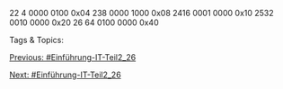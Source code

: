 22 4 0000 0100 0x04
238 0000 1000 0x08
2416 0001 0000 0x10
2532 0010 0000 0x20
26 64 0100 0000 0x40

   Tags & Topics:
   

[Previous: #Einführung-IT-Teil2_26](Einführung-IT-Teil2_26.md)

[Next: #Einführung-IT-Teil2_26](Einführung-IT-Teil2_26.md)